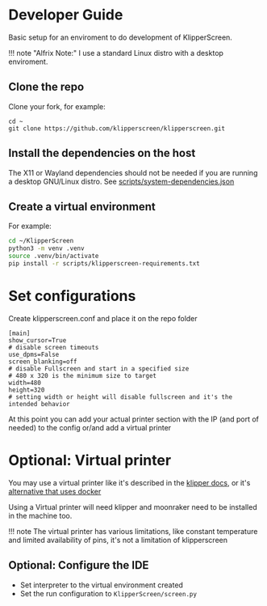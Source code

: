 # Developer Guide

Basic setup for an enviroment to do development of KlipperScreen.

!!! note "Alfrix Note:"
    I use a standard Linux distro with a desktop enviroment.

## Clone the repo
Clone your fork, for example:
```
cd ~
git clone https://github.com/klipperscreen/klipperscreen.git
```

## Install the dependencies on the host
The X11 or Wayland dependencies should not be needed if you are running a desktop GNU/Linux distro.
See [scripts/system-dependencies.json](https://github.com/KlipperScreen/KlipperScreen/blob/master/scripts/system-dependencies.json)

## Create a virtual environment
For example:
```bash
cd ~/KlipperScreen
python3 -m venv .venv
source .venv/bin/activate
pip install -r scripts/klipperscreen-requirements.txt
```
# Set configurations
Create klipperscreen.conf and place it on the repo folder
```
[main]
show_cursor=True
# disable screen timeouts
use_dpms=False
screen_blanking=off
# disable Fullscreen and start in a specified size
# 480 x 320 is the minimum size to target
width=480
height=320
# setting width or height will disable fullscreen and it's the intended behavior 
```

At this point you can add your actual printer section with the IP (and port of needed) to the config or/and add a virtual printer

# Optional: Virtual printer

You may use a virtual printer like it's described in the [klipper docs](https://www.klipper3d.org/Debugging.html#testing-with-simulavr), 
or it's [alternative that uses docker](https://github.com/mainsail-crew/virtual-klipper-printer)

Using a Virtual printer will need klipper and moonraker need to be installed in the machine too.

!!! note
    The virtual printer has various limitations,
    like constant temperature and limited availability of pins,
    it's not a limitation of klipperscreen

## Optional: Configure the IDE

* Set interpreter to the virtual environment created
* Set the run configuration to `KlipperScreen/screen.py`
